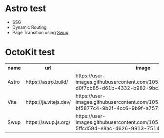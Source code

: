 # Astro test

- SSG
- Dynamic Routing
- Page Transition using [Swup](https://swup.js.org/)

# OctoKit test

<table id='octokit-table'>
    <tr id='header'>
        <th scope="col">name</th>
        <th scope="col">url</th>
        <th scope="col">image</th>
    </tr>
    <tr>
        <td>Astro</td>
        <td>https://astro.build/</td>
        <td>https://user-images.githubusercontent.com/105195761/215382450-d0f7cb85-d61b-4332-b982-9bc1c6d44548.jpg</td>
    </tr>
    <tr>
        <td>Vite</td>
        <td>https://ja.vitejs.dev/</td>
        <td>https://user-images.githubusercontent.com/105195761/215382862-bf5877c4-9b2f-4cc6-9b9f-a7572a9df00c.jpg</td>
    </tr>
    <tr>
        <td>Swup</td>
        <td>https://swup.js.org/</td>
        <td>https://user-images.githubusercontent.com/105195761/215382651-5ffcd594-e8ac-4626-9913-7514021a7606.jpg</td>
    </tr>
</table>

